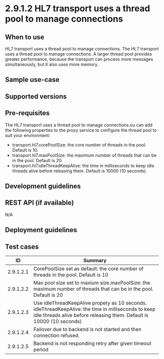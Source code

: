 # 2.9.1.2 HL7 transport uses a thread pool to manage connections

## When to use
HL7 transport uses a thread pool to manage connections.
The HL7 transport uses a thread pool to manage connections. A larger thread pool provides greater performance, because the transport can process more messages simultaneously, but it also uses more memory. 

## Sample use-case

## Supported versions

## Pre-requisites
The HL7 transport uses a thread pool to manage connections.ou can add the following properties to the proxy service to configure the thread pool to suit your environment:

- transport.hl7.corePoolSize: the core number of threads in the pool. Default is 10.
- transport.hl7.maxPoolSize: the maximum number of threads that can be in the pool. Default is 20.
- transport.hl7.idleThreadKeepAlive: the time in milliseconds to keep idle threads alive before releasing them. Default is 10000 (10 seconds). 

## Development guidelines

## REST API (if available)
N/A

## Deployment guidelines

## Test cases

| ID | Summary |
| ------------- | ------------- |
| 2.9.1.2.1  | CorePoolSize set as default: the core number of threads in the pool. Default is 10     |
| 2.9.1.2.2 | Max pool size set to maxium size.maxPoolSize: the maximum number of threads that can be in the pool. Default is 20          |
| 2.9.1.2.3  | Use idleThreadKeepAlive propety as 10 seconds. idleThreadKeepAlive: the time in milliseconds to keep idle threads alive before releasing them. Default is 10000 (10 seconds)                |
| 2.9.1.2.4| Failover due to backend is not started and then connection refused. |
| 2.9.1.2.5 |  Backend is not responding retry after given timeout period|